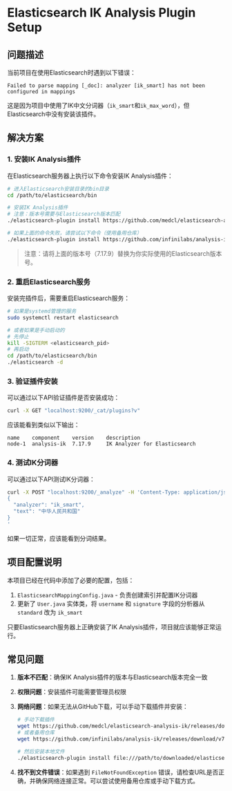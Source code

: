 # Elasticsearch IK Analysis Plugin Setup

## 问题描述

当前项目在使用Elasticsearch时遇到以下错误：

```
Failed to parse mapping [_doc]: analyzer [ik_smart] has not been configured in mappings
```

这是因为项目中使用了IK中文分词器（`ik_smart`和`ik_max_word`），但Elasticsearch中没有安装该插件。

## 解决方案

### 1. 安装IK Analysis插件

在Elasticsearch服务器上执行以下命令安装IK Analysis插件：

```bash
# 进入Elasticsearch安装目录的bin目录
cd /path/to/elasticsearch/bin

# 安装IK Analysis插件
# 注意：版本号需要与Elasticsearch版本匹配
./elasticsearch-plugin install https://github.com/medcl/elasticsearch-analysis-ik/releases/download/v7.17.9/elasticsearch-analysis-ik-7.17.9.zip

# 如果上面的命令失败，请尝试以下命令（使用备用仓库）
./elasticsearch-plugin install https://github.com/infinilabs/analysis-ik/releases/download/v7.17.9/elasticsearch-analysis-ik-7.17.9.zip
```

> 注意：请将上面的版本号（7.17.9）替换为你实际使用的Elasticsearch版本号。

### 2. 重启Elasticsearch服务

安装完插件后，需要重启Elasticsearch服务：

```bash
# 如果是systemd管理的服务
sudo systemctl restart elasticsearch

# 或者如果是手动启动的
# 先停止
kill -SIGTERM <elasticsearch_pid>
# 再启动
cd /path/to/elasticsearch/bin
./elasticsearch -d
```

### 3. 验证插件安装

可以通过以下API验证插件是否安装成功：

```bash
curl -X GET "localhost:9200/_cat/plugins?v"
```

应该能看到类似以下输出：

```
name    component    version    description
node-1  analysis-ik  7.17.9     IK Analyzer for Elasticsearch
```

### 4. 测试IK分词器

可以通过以下API测试IK分词器：

```bash
curl -X POST "localhost:9200/_analyze" -H 'Content-Type: application/json' -d'
{
  "analyzer": "ik_smart",
  "text": "中华人民共和国"
}
'
```

如果一切正常，应该能看到分词结果。

## 项目配置说明

本项目已经在代码中添加了必要的配置，包括：

1. `ElasticsearchMappingConfig.java` - 负责创建索引并配置IK分词器
2. 更新了 `User.java` 实体类，将 `username` 和 `signature` 字段的分析器从 `standard` 改为 `ik_smart`

只要Elasticsearch服务器上正确安装了IK Analysis插件，项目就应该能够正常运行。

## 常见问题

1. **版本不匹配**：确保IK Analysis插件的版本与Elasticsearch版本完全一致
2. **权限问题**：安装插件可能需要管理员权限
3. **网络问题**：如果无法从GitHub下载，可以手动下载插件并安装：
   ```bash
   # 手动下载插件
   wget https://github.com/medcl/elasticsearch-analysis-ik/releases/download/v7.17.9/elasticsearch-analysis-ik-7.17.9.zip
   # 或者备用仓库
   wget https://github.com/infinilabs/analysis-ik/releases/download/v7.17.9/elasticsearch-analysis-ik-7.17.9.zip

   # 然后安装本地文件
   ./elasticsearch-plugin install file:///path/to/downloaded/elasticsearch-analysis-ik-7.17.9.zip
   ```

4. **找不到文件错误**：如果遇到 `FileNotFoundException` 错误，请检查URL是否正确，并确保网络连接正常。可以尝试使用备用仓库或手动下载方式。
